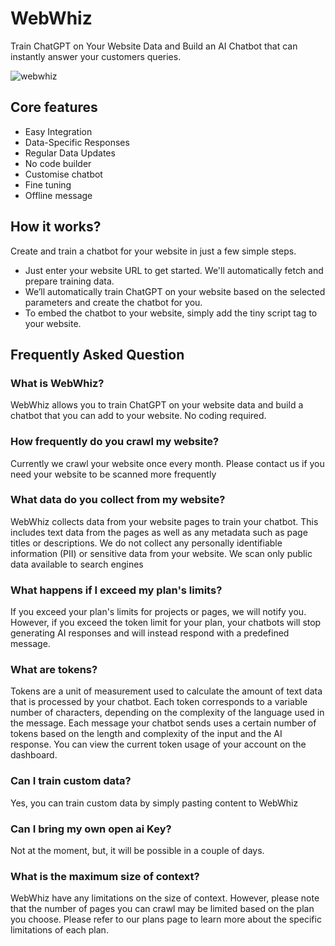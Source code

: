 # WebWhiz

Train ChatGPT on Your Website Data and Build an AI Chatbot that can instantly answer your customers queries.

![webwhiz](https://user-images.githubusercontent.com/6586706/236858939-4f3e4ac0-f3f7-4f76-8fee-add747b09ce1.png)



## Core features

- Easy Integration
- Data-Specific Responses
- Regular Data Updates
- No code builder
- Customise chatbot
- Fine tuning
- Offline message




## How it works?
Create and train a chatbot for your website in just a few simple steps.

- Just enter your website URL to get started. We'll automatically fetch and prepare training data.
- We’ll automatically train ChatGPT on your website based on the selected parameters and create the chatbot for you.
- To embed the chatbot to your website, simply add the tiny script tag to your website.




## Frequently Asked Question

### What is WebWhiz?
WebWhiz allows you to train ChatGPT on your website data and build a chatbot that you can add to your website. No coding required.

### How frequently do you crawl my website?
Currently we crawl your website once every month. Please contact us if you need your website to be scanned more frequently

### What data do you collect from my website?
WebWhiz collects data from your website pages to train your chatbot. This includes text data from the pages as well as any metadata such as page titles or descriptions. We do not collect any personally identifiable information (PII) or sensitive data from your website. We scan only public data available to search engines

### What happens if I exceed my plan's limits?
If you exceed your plan's limits for projects or pages, we will notify you. However, if you exceed the token limit for your plan, your chatbots will stop generating AI responses and will instead respond with a predefined message.

### What are tokens?
Tokens are a unit of measurement used to calculate the amount of text data that is processed by your chatbot. Each token corresponds to a variable number of characters, depending on the complexity of the language used in the message. Each message your chatbot sends uses a certain number of tokens based on the length and complexity of the input and the AI response. You can view the current token usage of your account on the dashboard.

### Can I train custom data?
Yes, you can train custom data by simply pasting content to WebWhiz

### Can I bring my own open ai Key?
Not at the moment, but, it will be possible in a couple of days.

### What is the maximum size of context?
WebWhiz have any limitations on the size of context. However, please note that the number of pages you can crawl may be limited based on the plan you choose. Please refer to our plans page to learn more about the specific limitations of each plan.

